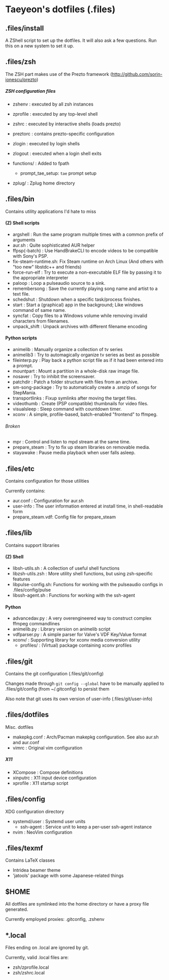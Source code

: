 Taeyeon's dotfiles (.files)
===========================


.files/install
--------------
A ZShell script to set up the dotfiles. It will also ask a few questions.
Run this on a new system to set it up.


.files/zsh
----------
The ZSH part makes use of the Prezto framework (http://github.com/sorin-ionescu/prezto)

##### ZSH configuration files
- zshenv    : executed by all zsh instances
- zprofile  : executed by any top-level shell
- zshrc     : executed by interactive shells (loads prezto)
- preztorc  : contains prezto-specific configuration
- zlogin    : executed by login shells
- zlogout   : executed when a login shell exits

- functions/        : Added to fpath
    - prompt\_tae\_setup: `tae` prompt setup
- zplug/            : Zplug home directory


.files/bin
----------
Contains utility applications I'd hate to miss

#### (Z) Shell scripts
- argshell          : Run the same program multiple times with a common prefix of arguments
- aur.sh            : Quite sophisticated AUR helper
- ffpsp(-batch)     : Use HandBrakeCLI to encode videos to be compatible with Sony's PSP.
- fix-steam-runtime.sh: Fix Steam runtime on Arch Linux (And others with "too new" libstdc++ and friends)
- force-run-elf     : Try to execute a non-executable ELF file by passing it to the appropriate interpreter
- paloop            : Loop a pulseaudio source to a sink.
- remembersong      : Save the currently playing song name and artist to a text file.
- schedshut         : Shutdown when a specific task/process finishes.
- start             : Start a (graphical) app in the background; Like windows command of same name.
- syncfat           : Copy files to a Windows volume while removing invalid characters from filenames.
- unpack\_shift     : Unpack archives with different filename encoding

#### Python scripts
- animelib          : Manually organize a collection of tv series
- animelib3         : Try to automagically organize tv series as best as possible
- fileinterp.py     : Play back a python script file as if it had been entered into a prompt.
- mountpart         : Mount a partition in a whole-disk raw image file.
- nosaver           : Try to inhibit the screensaver.
- patchdir          : Patch a folder structure with files from an archive.
- sm-song-package   : Try to automatically create a .smzip of songs for StepMania.
- transportlinks    : Fixup symlinks after moving the target files.
- videothumb        : Create (PSP compatible) thumbnails for video files.
- visualsleep       : Sleep command with countdown timer.
- xconv             : A simple, profile-based, batch-enabled "frontend" to ffmpeg.

###### Broken
- mpr               : Control and listen to mpd stream at the same time.
- prepare\_steam    : Try to fix up steam libraries on removable media.
- stayawake         : Pause media playback when user falls asleep.


.files/etc
----------
Contains configuration for those utilities

Currently contains:
- aur.conf          : Configuration for aur.sh
- user-info         : The user information entered at install time, in shell-readable form
- prepare\_steam.vdf: Config file for prepare\_steam


.files/lib
----------
Contains support libraries

#### (Z) Shell
- libsh-utils.sh    : A collection of useful shell functions
- libzsh-utils.zsh  : More utility shell functions, but using zsh-specific features
- libpulse-config.sh: Functions for working with the pulseaudio configs in .files/config/pulse
- libssh-agent.sh   : Functions for working with the ssh-agent

#### Python
- advancedav.py     : A very overengineered way to construct complex ffmpeg commandlines
- animelib.py       : Library version on animelib script
- vdfparser.py      : A simple parser for Valve's VDF Key/Value format
- xconv/            : Supporting library for xconv media conversion utility
    - profiles/     : (Virtual) package containing xconv profiles


.files/git
----------
Contains the git configuration (.files/git/config)

Changes made through `git config --global` have to be manually applied to
.files/git/config (from ~/.gitconfig) to persist them

Also note that git uses its own version of user-info (.files/git/user-info)


.files/dotfiles
---------------
Misc. dotfiles

- makepkg.conf      : Arch/Pacman makepkg configuration. See also aur.sh and aur.conf
- vimrc             : Original vim configuration

##### X11
- XCompose          : Compose definitions
- xinputrc          : X11 input device configuration
- xprofile          : X11 startup script


.files/config
-------------
XDG configuration directory

- systemd/user      : Systemd user units
    - ssh-agent     : Service unit to keep a per-user ssh-agent instance
- nvim              : NeoVim configuration


.files/texmf
------------
Contains LaTeX classes

- Intridea beamer theme
- 'jatools' package with some Japanese-related things


$HOME
-----
All dotfiles are symlinked into the home directory or have a proxy file generated.

Currently employed proxies: .gitconfig, .zshenv


\*.local
--------
Files ending on .local are ignored by git.

Currently, valid .local files are:
- zsh/zprofile.local
- zsh/zshrc.local

